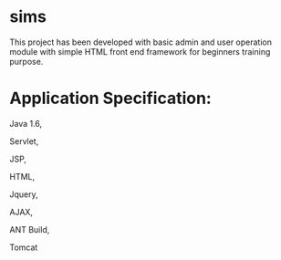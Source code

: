 # sims


This project has been developed with basic admin and user operation module with simple HTML front end framework for beginners training purpose. 


# Application Specification:

Java 1.6,

Servlet,

JSP,

HTML,

Jquery,

AJAX,

ANT Build,

Tomcat
